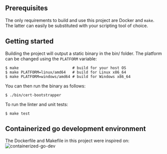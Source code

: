 ## Prerequisites

The only requirements to build and use this project are Docker and `make`. The
latter can easily be substituted with your scripting tool of choice.

## Getting started

Building the project will output a static binary in the bin/ folder. The
 platform can be changed using the `PLATFORM` variable:
```console
$ make                        # build for your host OS
$ make PLATFORM=linux/amd64   # build for Linux x86_64
$ make PLATFORM=windows/amd64 # build for Windows x86_64
```

You can then run the binary as follows:

```console
$ ./bin/cert-bootstrapper
```

To run the linter and unit tests:

```console
$ make test
```

## Containerized go development environment

The Dockerfile and Makefile in this project were inspired on: ![containerized-go-dev](https://github.com/chris-crone/containerized-go-dev/)
